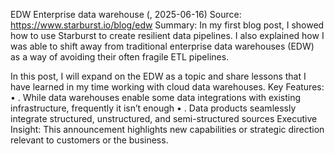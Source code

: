 EDW Enterprise data warehouse (, 2025-06-16)
Source: https://www.starburst.io/blog/edw
Summary: In my first blog post, I showed how to use Starburst to create resilient data pipelines. I also explained how I was able to shift away from traditional enterprise data warehouses (EDW) as a way of avoiding their often fragile ETL pipelines.

 In this post, I will expand on the EDW as a topic and share lessons that I have learned in my time working with cloud data warehouses.
Key Features:
• . While data warehouses enable some data integrations with existing infrastructure, frequently it isn’t enough
• . Data products seamlessly integrate structured, unstructured, and semi-structured sources
Executive Insight: This announcement highlights new capabilities or strategic direction relevant to customers or the business.
